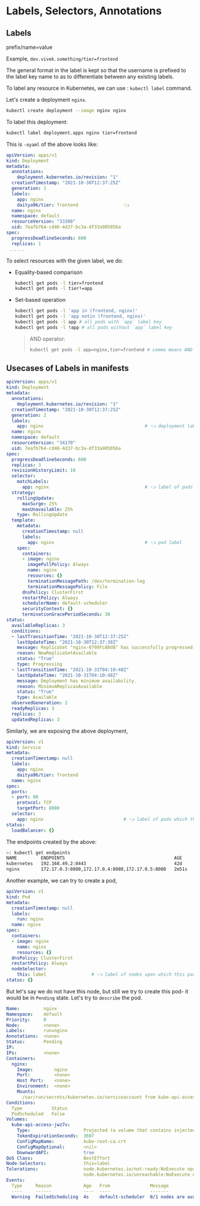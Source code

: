 # Labels, Selectors, Annotations

## Labels

prefix/name=value

Example, `dev.vivek.something/tier=frontend`

The general format in the label is kept so that the  username is prefixed to the label key name to as to differentiate between any existing labels.

To label any resource in Kubernetes, we can use :
`kubectl label` command.

Let's create a deployment `nginx`.

```sh
kubectl create deployment --image nginx nginx
```

To label this deployment:

```sh
kubectl label deployment.apps nginx tier=frontend
```

This is `-oyaml` of the above looks like:

```yaml
apiVersion: apps/v1
kind: Deployment
metadata:
  annotations:
    deployment.kubernetes.io/revision: "1"
  creationTimestamp: "2021-10-30T12:37:25Z"
  generation: 1
  labels:
    app: nginx
    daitya96/tier: frontend					👈	
  name: nginx
  namespace: default
  resourceVersion: "33308"
  uid: 7eafb764-cd46-4d37-bc3a-df33a905056a
spec:
  progressDeadlineSeconds: 600
  replicas: 1
 ......
```

To select resources with the given label, we do:

- Equality-based comparison

  ```sh
  kubectl get pods -l tier=frontend
  kubectl get pods -l tier!=app
  ```

- Set-based operation 

  ```sh
  kubectl get pods -l 'app in (frontend, nginx)'
  kubectl get pods -l 'app notin (frontend, nginx)'
  kubectl get pods -l app # all pods with `app` label key 
  kubectl get pods -l !app # all pods without `app` label key 
  ```

  > AND operator:
  >
  > ```sh
  > kubectl get pods -l app=nginx,tier=frontend # comma means AND operator
  > ```

## Usecases of Labels in manifests

```yaml
apiVersion: apps/v1
kind: Deployment
metadata:
  annotations:
    deployment.kubernetes.io/revision: "1"
  creationTimestamp: "2021-10-30T12:37:25Z"
  generation: 2
  labels:
    app: nginx										# 👈 deployment label; can be different from below two
  name: nginx
  namespace: default
  resourceVersion: "34170"
  uid: 7eafb764-cd46-4d37-bc3a-df33a905056a
spec:
  progressDeadlineSeconds: 600
  replicas: 3
  revisionHistoryLimit: 10
  selector:
    matchLabels:
      app: nginx									# 👈 label of pods which this deployment has to manage
  strategy:
    rollingUpdate:
      maxSurge: 25%
      maxUnavailable: 25%
    type: RollingUpdate
  template:
    metadata:
      creationTimestamp: null
      labels:
        app: nginx									# 👈 pod label
    spec:
      containers:
      - image: nginx
        imagePullPolicy: Always
        name: nginx
        resources: {}
        terminationMessagePath: /dev/termination-log
        terminationMessagePolicy: File
      dnsPolicy: ClusterFirst
      restartPolicy: Always
      schedulerName: default-scheduler
      securityContext: {}
      terminationGracePeriodSeconds: 30
status:
  availableReplicas: 3
  conditions:
  - lastTransitionTime: "2021-10-30T12:37:25Z"
    lastUpdateTime: "2021-10-30T12:37:38Z"
    message: ReplicaSet "nginx-6799fc88d8" has successfully progressed.
    reason: NewReplicaSetAvailable
    status: "True"
    type: Progressing
  - lastTransitionTime: "2021-10-31T04:10:48Z"
    lastUpdateTime: "2021-10-31T04:10:48Z"
    message: Deployment has minimum availability.
    reason: MinimumReplicasAvailable
    status: "True"
    type: Available
  observedGeneration: 2
  readyReplicas: 3
  replicas: 3
  updatedReplicas: 3
```

Similarly, we are exposing the above deployment,

```yaml
apiVersion: v1
kind: Service
metadata:
  creationTimestamp: null
  labels:
    app: nginx
    daitya96/tier: frontend
  name: nginx
spec:
  ports:
  - port: 80
    protocol: TCP
    targetPort: 8080
  selector:
    app: nginx								# 👈 label of pods which this service has to expose
status:
  loadBalancer: {}
```

The endpoints created by the above:

```sh
>: kubectl get endpoints
NAME         ENDPOINTS                                         AGE
kubernetes   192.168.49.2:8443                                 42d
nginx        172.17.0.3:8080,172.17.0.4:8080,172.17.0.5:8080   2m51s

```


Another example, we can try to create a pod,

```yaml
apiVersion: v1
kind: Pod
metadata:
  creationTimestamp: null
  labels:
    run: nginx
  name: nginx
spec:
  containers:
  - image: nginx
    name: nginx
    resources: {}
  dnsPolicy: ClusterFirst
  restartPolicy: Always
  nodeSelector:
  	this: label					# 👈 label of nodes upon which this particular pod can be created
status: {}
```

But let's say we do not have this node, but still we try to create this pod- it would be in `Pending` state. Let's try to `describe` the pod.

```yaml
Name:         nginx
Namespace:    default
Priority:     0
Node:         <none>
Labels:       run=nginx
Annotations:  <none>
Status:       Pending
IP:           
IPs:          <none>
Containers:
  nginx:
    Image:        nginx
    Port:         <none>
    Host Port:    <none>
    Environment:  <none>
    Mounts:
      /var/run/secrets/kubernetes.io/serviceaccount from kube-api-access-jwz7v (ro)
Conditions:
  Type           Status
  PodScheduled   False 
Volumes:
  kube-api-access-jwz7v:
    Type:                    Projected (a volume that contains injected data from multiple sources)
    TokenExpirationSeconds:  3607
    ConfigMapName:           kube-root-ca.crt
    ConfigMapOptional:       <nil>
    DownwardAPI:             true
QoS Class:                   BestEffort
Node-Selectors:              this=label
Tolerations:                 node.kubernetes.io/not-ready:NoExecute op=Exists for 300s
                             node.kubernetes.io/unreachable:NoExecute op=Exists for 300s
Events:
  Type     Reason            Age   From               Message
  ----     ------            ----  ----               -------
  Warning  FailedScheduling  4s    default-scheduler  0/1 nodes are available: 1 node(s) didn't match Pod's node affinity/selector.

```























